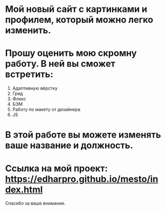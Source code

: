 # Мой новый сайт с картинками и профилем, который можно легко изменить.

# Прошу оценить мою скромну работу. В ней вы сможет встретить:
1. Адаптивную вёрстку
2. Грид
3. Флекс
4. БЭМ
5. Работу по макету от дизайнера
6. JS

# В этой работе вы можете изменять ваше название и должность.
# Ссылка на мой проект: https://edharpro.github.io/mesto/index.html

Спасибо за ваше внимание.